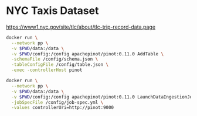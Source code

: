 # NYC Taxis Dataset

https://www1.nyc.gov/site/tlc/about/tlc-trip-record-data.page

```bash
docker run \
  --network pp \
  -v $PWD/data:/data \
  -v $PWD/config:/config apachepinot/pinot:0.11.0 AddTable \
  -schemaFile /config/schema.json \
  -tableConfigFile /config/table.json \
  -exec -controllerHost pinot
```


```bash
docker run \
  --network pp \
  -v $PWD/data:/data \
  -v $PWD/config:/config apachepinot/pinot:0.11.0 LaunchDataIngestionJob \
  -jobSpecFile /config/job-spec.yml \
  -values controllerUri=http://pinot:9000
```
